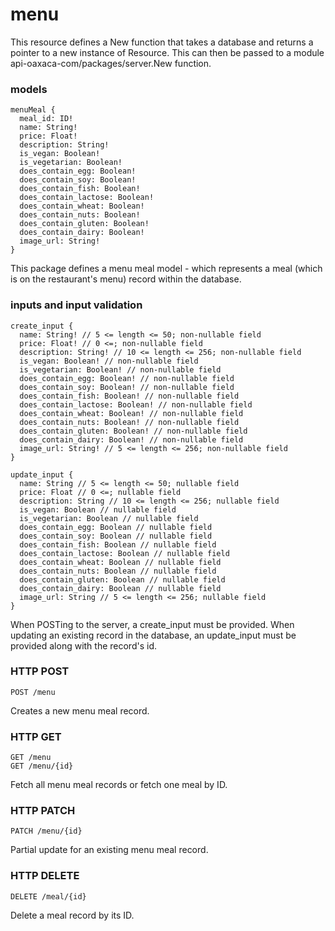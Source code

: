 # menu
This resource defines a New function that takes a database and returns a pointer
to a new instance of Resource. This can then be passed to a module
api-oaxaca-com/packages/server.New function.

### models
```
menuMeal {
  meal_id: ID!
  name: String!
  price: Float!
  description: String!
  is_vegan: Boolean!
  is_vegetarian: Boolean!
  does_contain_egg: Boolean!
  does_contain_soy: Boolean!
  does_contain_fish: Boolean!
  does_contain_lactose: Boolean!
  does_contain_wheat: Boolean!
  does_contain_nuts: Boolean!
  does_contain_gluten: Boolean!
  does_contain_dairy: Boolean!
  image_url: String!
}
```
This package defines a menu meal model - which represents a meal (which is on
the restaurant's menu) record within the database.

### inputs and input validation
```
create_input {
  name: String! // 5 <= length <= 50; non-nullable field
  price: Float! // 0 <=; non-nullable field
  description: String! // 10 <= length <= 256; non-nullable field
  is_vegan: Boolean! // non-nullable field
  is_vegetarian: Boolean! // non-nullable field
  does_contain_egg: Boolean! // non-nullable field
  does_contain_soy: Boolean! // non-nullable field
  does_contain_fish: Boolean! // non-nullable field
  does_contain_lactose: Boolean! // non-nullable field
  does_contain_wheat: Boolean! // non-nullable field
  does_contain_nuts: Boolean! // non-nullable field
  does_contain_gluten: Boolean! // non-nullable field
  does_contain_dairy: Boolean! // non-nullable field
  image_url: String! // 5 <= length <= 256; non-nullable field
}

update_input {
  name: String // 5 <= length <= 50; nullable field
  price: Float // 0 <=; nullable field
  description: String // 10 <= length <= 256; nullable field
  is_vegan: Boolean // nullable field
  is_vegetarian: Boolean // nullable field
  does_contain_egg: Boolean // nullable field
  does_contain_soy: Boolean // nullable field
  does_contain_fish: Boolean // nullable field
  does_contain_lactose: Boolean // nullable field
  does_contain_wheat: Boolean // nullable field
  does_contain_nuts: Boolean // nullable field
  does_contain_gluten: Boolean // nullable field
  does_contain_dairy: Boolean // nullable field
  image_url: String // 5 <= length <= 256; nullable field
}
```
When POSTing to the server, a create_input must be provided. When updating an
existing record in the database, an update_input must be provided along with
the record's id.

### HTTP POST
```
POST /menu
```
Creates a new menu meal record.

### HTTP GET
```
GET /menu
GET /menu/{id}
```
Fetch all menu meal records or fetch one meal by ID.

### HTTP PATCH
```
PATCH /menu/{id}
```
Partial update for an existing menu meal record.

### HTTP DELETE
```
DELETE /meal/{id}
```
Delete a meal record by its ID.
